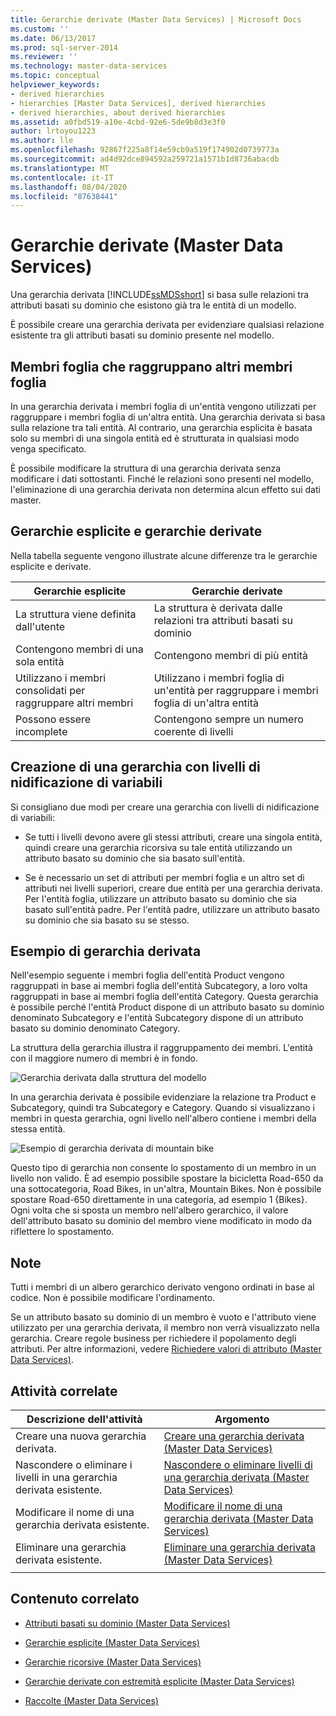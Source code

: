 ```yaml
---
title: Gerarchie derivate (Master Data Services) | Microsoft Docs
ms.custom: ''
ms.date: 06/13/2017
ms.prod: sql-server-2014
ms.reviewer: ''
ms.technology: master-data-services
ms.topic: conceptual
helpviewer_keywords:
- derived hierarchies
- hierarchies [Master Data Services], derived hierarchies
- derived hierarchies, about derived hierarchies
ms.assetid: a0fbd519-a10e-4cbd-92e6-5de9b8d3e3f0
author: lrtoyou1223
ms.author: lle
ms.openlocfilehash: 92867f225a8f14e59cb9a519f174902d0739773a
ms.sourcegitcommit: ad4d92dce894592a259721a1571b1d8736abacdb
ms.translationtype: MT
ms.contentlocale: it-IT
ms.lasthandoff: 08/04/2020
ms.locfileid: "87638441"
---
```

# <a name="derived-hierarchies-master-data-services"></a>Gerarchie derivate (Master Data Services)
  Una gerarchia derivata [!INCLUDE[ssMDSshort](../includes/ssmdsshort-md.md)] si basa sulle relazioni tra attributi basati su dominio che esistono già tra le entità di un modello.

 È possibile creare una gerarchia derivata per evidenziare qualsiasi relazione esistente tra gli attributi basati su dominio presente nel modello.

## <a name="leaf-members-group-other-leaf-members"></a>Membri foglia che raggruppano altri membri foglia
 In una gerarchia derivata i membri foglia di un'entità vengono utilizzati per raggruppare i membri foglia di un'altra entità. Una gerarchia derivata si basa sulla relazione tra tali entità. Al contrario, una gerarchia esplicita è basata solo su membri di una singola entità ed è strutturata in qualsiasi modo venga specificato.

 È possibile modificare la struttura di una gerarchia derivata senza modificare i dati sottostanti. Finché le relazioni sono presenti nel modello, l'eliminazione di una gerarchia derivata non determina alcun effetto sui dati master.

## <a name="explicit-hierarchies-versus-derived-hierarchies"></a>Gerarchie esplicite e gerarchie derivate
 Nella tabella seguente vengono illustrate alcune differenze tra le gerarchie esplicite e derivate.

|Gerarchie esplicite|Gerarchie derivate|
|--------------------------|-------------------------|
|La struttura viene definita dall'utente|La struttura è derivata dalle relazioni tra attributi basati su dominio|
|Contengono membri di una sola entità|Contengono membri di più entità|
|Utilizzano i membri consolidati per raggruppare altri membri|Utilizzano i membri foglia di un'entità per raggruppare i membri foglia di un'altra entità|
|Possono essere incomplete|Contengono sempre un numero coerente di livelli|

## <a name="creating-a-variable-depth-hierarchy"></a>Creazione di una gerarchia con livelli di nidificazione di variabili
 Si consigliano due modi per creare una gerarchia con livelli di nidificazione di variabili:

-   Se tutti i livelli devono avere gli stessi attributi, creare una singola entità, quindi creare una gerarchia ricorsiva su tale entità utilizzando un attributo basato su dominio che sia basato sull'entità.

-   Se è necessario un set di attributi per membri foglia e un altro set di attributi nei livelli superiori, creare due entità per una gerarchia derivata. Per l'entità foglia, utilizzare un attributo basato su dominio che sia basato sull'entità padre. Per l'entità padre, utilizzare un attributo basato su dominio che sia basato su se stesso.

## <a name="derived-hierarchy-example"></a>Esempio di gerarchia derivata
 Nell'esempio seguente i membri foglia dell'entità Product vengono raggruppati in base ai membri foglia dell'entità Subcategory, a loro volta raggruppati in base ai membri foglia dell'entità Category. Questa gerarchia è possibile perché l'entità Product dispone di un attributo basato su dominio denominato Subcategory e l'entità Subcategory dispone di un attributo basato su dominio denominato Category.

 La struttura della gerarchia illustra il raggruppamento dei membri. L'entità con il maggiore numero di membri è in fondo.

 ![Gerarchia derivata dalla struttura del modello](../../2014/master-data-services/media/mds-conc-derived-hierarchy-structure.gif "Gerarchia derivata dalla struttura del modello")

 In una gerarchia derivata è possibile evidenziare la relazione tra Product e Subcategory, quindi tra Subcategory e Category. Quando si visualizzano i membri in questa gerarchia, ogni livello nell'albero contiene i membri della stessa entità.

 ![Esempio di gerarchia derivata di mountain bike](../../2014/master-data-services/media/mds-conc-derived-hierarchy-example.gif "Esempio di gerarchia derivata di mountain bike")

 Questo tipo di gerarchia non consente lo spostamento di un membro in un livello non valido. È ad esempio possibile spostare la bicicletta Road-650 da una sottocategoria, Road Bikes, in un'altra, Mountain Bikes. Non è possibile spostare Road-650 direttamente in una categoria, ad esempio 1 {Bikes}. Ogni volta che si sposta un membro nell'albero gerarchico, il valore dell'attributo basato su dominio del membro viene modificato in modo da riflettere lo spostamento.

## <a name="notes"></a>Note
 Tutti i membri di un albero gerarchico derivato vengono ordinati in base al codice. Non è possibile modificare l'ordinamento.

 Se un attributo basato su dominio di un membro è vuoto e l'attributo viene utilizzato per una gerarchia derivata, il membro non verrà visualizzato nella gerarchia. Creare regole business per richiedere il popolamento degli attributi. Per altre informazioni, vedere [Richiedere valori di attributo &#40;Master Data Services&#41;](require-attribute-values-master-data-services.md).

## <a name="related-tasks"></a>Attività correlate

|Descrizione dell'attività|Argomento|
|----------------------|-----------|
|Creare una nuova gerarchia derivata.|[Creare una gerarchia derivata &#40;Master Data Services&#41;](../../2014/master-data-services/create-a-derived-hierarchy-master-data-services.md)|
|Nascondere o eliminare i livelli in una gerarchia derivata esistente.|[Nascondere o eliminare livelli di una gerarchia derivata &#40;Master Data Services&#41;](../../2014/master-data-services/hide-or-delete-levels-in-a-derived-hierarchy-master-data-services.md)|
|Modificare il nome di una gerarchia derivata esistente.|[Modificare il nome di una gerarchia derivata &#40;Master Data Services&#41;](../../2014/master-data-services/change-a-derived-hierarchy-name-master-data-services.md)|
|Eliminare una gerarchia derivata esistente.|[Eliminare una gerarchia derivata &#40;Master Data Services&#41;](../../2014/master-data-services/delete-a-derived-hierarchy-master-data-services.md)|
|||

## <a name="related-content"></a>Contenuto correlato

-   [Attributi basati su dominio &#40;Master Data Services&#41;](../../2014/master-data-services/domain-based-attributes-master-data-services.md)

-   [Gerarchie esplicite &#40;Master Data Services&#41;](../../2014/master-data-services/explicit-hierarchies-master-data-services.md)

-   [Gerarchie ricorsive &#40;Master Data Services&#41;](../../2014/master-data-services/recursive-hierarchies-master-data-services.md)

-   [Gerarchie derivate con estremità esplicite &#40;Master Data Services&#41;](../../2014/master-data-services/derived-hierarchies-with-explicit-caps-master-data-services.md)

-   [Raccolte &#40;Master Data Services&#41;](../../2014/master-data-services/collections-master-data-services.md)


